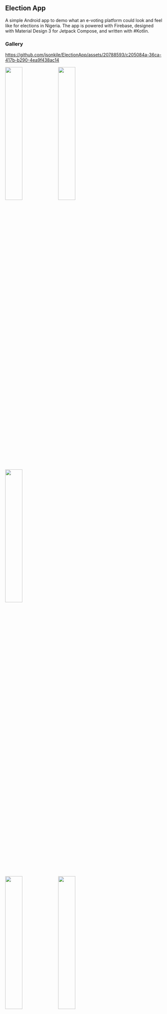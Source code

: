 ## Election App
A simple Android app to demo what an e-voting platform could look and feel like for elections in Nigeria.
The app is powered with Firebase, designed with Material Design 3 for Jetpack Compose, and written with #Kotlin.

### Gallery
https://github.com/jsonkile/ElectionApp/assets/20788593/c205084a-36ca-417b-b290-4ea9f438ac14


<p float="left">
  <img src="https://github.com/jsonkile/ElectionApp/assets/20788593/75d90f8e-1882-4da4-9742-1c86ff657320" width="33%" />
  <img src="https://github.com/jsonkile/ElectionApp/assets/20788593/10167670-0d31-4097-afad-10806a7698a3" width="33%" /> 
  <img src="https://github.com/jsonkile/ElectionApp/assets/20788593/647b83b6-3ca2-41f8-9fd0-b817aaa2f344" width="33%" />
</p>

<p float="left">
  <img src="https://github.com/jsonkile/ElectionApp/assets/20788593/712f7950-1a2f-4e18-9611-b86f4d455f62" width="33%" />
  <img src="https://github.com/jsonkile/ElectionApp/assets/20788593/ee7838c0-00e2-48c5-ab5e-776a515eea68" width="33%" /> 
</p>

### Download
Feel free to take a look for yourself [here](https://drive.google.com/file/d/1KldZKGaOcRQbpnOFzwZrSbfjHOGSkOy9/view?usp=sharing)
